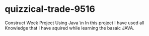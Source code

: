 # quizzical-trade-9516
Construct Week Project  Using Java \n
In this project I have used all Knowledge that I have aquired while learning the basaic JAVA.
